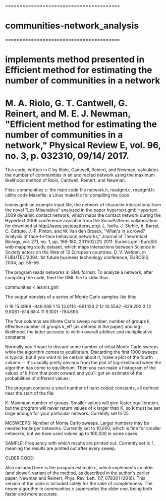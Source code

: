 ========================================
# communities-network_analysis
========================================
# implements method presented in Efficient method for estimating the number of communities in a network
# M. A. Riolo, G. T. Cantwell, G. Reinert, and M. E. J. Newman, "Efficient method for estimating the number of communities in a network," Physical Review E, vol. 96, no. 3, p. 032310, 09/14/ 2017.

This code, written in C by Riolo, Cantwell, Reinert, and Newman, calculates the number of communities in an
undirected network using the maximum likelihood method of Riolo, Cantwell,
Reinert, and Newman.

Files:
  communities.c: the main code file
  network.h, readgml.c, readgml.h: utility code
  Makefile: a Linux makefile for compiling the code
  
  lesmis.gml: an example input file, the network of character interactions
    from the novel "Les Miserables" analyzed in the paper
  hypertext.gml: Hypertext 2009 dynamic contact network, which maps the contact network during the Hypertext 2009 conference
    available from the SocioPatterns collaboration for download at http://www.sociopatterns.org/.
    L. Isella, J. Stehlé, A. Barrat, C. Cattuto, J.-F. Pinton, and W. Van den Broeck, "What's in a crowd? Analysis of face-to-face    behavioral networks," Journal of Theoretical Biology, vol. 271, no. 1, pp. 166-180, 2011/02/21/ 2011.
  Eurosis.gml: EuroSiS web mapping study dataset, which maps interactions between Science in Society actors on the Web of 12 European countries.
    D. V. Welden, in FUBUTEC’2004: 1st future business technology conference, EUROSIS, 2004, pp. 55–59.
     

The program reads networks in GML format.  To analyze a network, after
compiling the code, feed the GML file to stdin thus:

communities < lesmis.gml

The output consists of a series of Monte Carlo samples like this:

0 18 15.4969 -946.068
1 15 13.0113 -891.124
2 12 10.5542 -829.292
3 12 9.9061 -814.68
4 11 9.1001 -794.695

The four columns are Monte Carlo sweep number, number of groups k,
effective number of groups k_eff (as defined in the paper) and
log-likelihood, the latter accurate to within overall additive and
multiplicative constants.

Normally you'll want to discard some number of initial Monte Carlo sweeps
while the algorithm comes to equilibrium.  Discarding the first 1000 sweeps
is typical, but if you want to be certain about it, make a plot of the
fourth column -- it's usually pretty obvious from the plot of
log-likelihood when the algorithm has come to equilibrium.  Then you can
make a histogram of the values of k from that point onward and you'll get
an estimate of the probabilities of different values.

The program contains a small number of hard-coded constants, all defined
near the start of the file:

K: Maximum number of groups.  Smaller values will give faster
  equilibration, but the program will never return values of k larger than
  K, so K must be set large enough for your particular network.  Currently
  set to 25.

MCSWEEPS: Number of Monte Carlo sweeps.  Larger numbers may be needed for
  larger networks.  Currently set to 10,000, which is fine for smaller
  networks, but we have used values up to 100,000 in some cases.

SAMPLE: Frequency with which results are printed out.  Currently set to 1,
meaning the results are printed out after every sweep.


OLDER CODE:

Also included here is the program estimate.c, which implements an older
(and slower) variant of the method, as described in the author's earlier paper,
Newman and Reinert, Phys. Rev. Lett. 117, 078301 (2016).  This version of
the code is included solely for the sake of completeness.  The newer
algorithm in communities.c supersedes the older one, being both faster and
more accurate.
